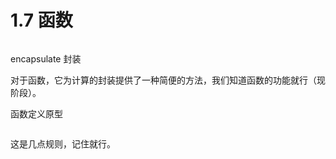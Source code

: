 # 1.7 函数

<figure><img src="https://labspc.com/wp-content/uploads/2024/01/1705654950-word-image-264-1.png" alt=""><figcaption></figcaption></figure>

encapsulate 封装

对于函数，它为计算的封装提供了一种简便的方法，我们知道函数的功能就行（现阶段）。

函数定义原型

<figure><img src="https://labspc.com/wp-content/uploads/2024/01/1705654953-word-image-264-2.png" alt=""><figcaption></figcaption></figure>

这是几点规则，记住就行。

<figure><img src="https://labspc.com/wp-content/uploads/2024/01/1705654955-word-image-264-3.png" alt=""><figcaption></figcaption></figure>
